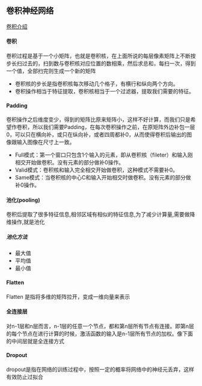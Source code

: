 ## 卷积神经网络
[卷积介绍](http://www.sohu.com/a/241338315_787107)

#### 卷积
卷积过程是基于一个小矩阵，也就是卷积核，在上面所说的每层像素矩阵上不断按步长扫过去的，扫到数与卷积核对应位置的数相乘，然后求总和，每扫一次，得到一个值，全部扫完则生成一个新的矩阵

- 卷积核的步长是指卷积核每次移动几个格子，有横行和纵向两个方向。
- 卷积操作相当于特征提取，卷积核相当于一个过滤器，提取我们需要的特征。

#### Padding
卷积操作之后维度变少，得到的矩阵比原来矩阵小，这样不好计算，而我们只是希望作卷积，所以我们需要Padding，在每次卷积操作之前，在原矩阵外边补包一层0，可以只在横向补，或只在纵向补，或者四周都补0，从而使得卷积后输出的图像跟输入图像在尺寸上一致。

- Full模式：第一个窗口只包含1个输入的元素，即从卷积核（fileter）和输入刚相交开始做卷积。没有元素的部分做补0操作。
- Valid模式：卷积核和输入完全相交开始做卷积，这种模式不需要补0。
- Same模式：当卷积核的中心C和输入开始相交时做卷积。没有元素的部分做补0操作。

#### 池化(pooling)
卷积后提取了很多特征信息,相邻区域有相似的特征信息,为了减少计算量,需要做降维操作,就是池化

##### 池化方法
- 最大值
- 平均值
- 最小值

#### Flatten

Flatten 是指将多维的矩阵拉开，变成一维向量来表示

#### 全连接层
对n-1层和n层而言，n-1层的任意一个节点，都和第n层所有节点有连接。即第n层的每个节点在进行计算的时候，激活函数的输入是n-1层所有节点的加权。像下面的中间层就是全连接方式

#### Dropout

dropout是指在网络的训练过程中，按照一定的概率将网络中的神经元丢弃，这样有效防止过拟合

#### 

